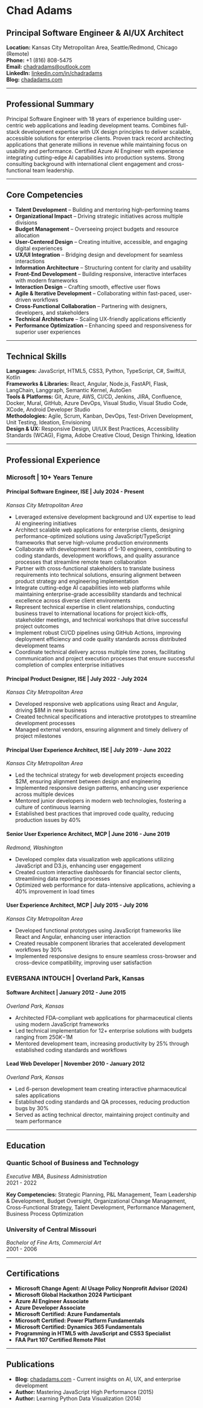 # Chad Adams
## Principal Software Engineer & AI/UX Architect

**Location:** Kansas City Metropolitan Area, Seattle/Redmond, Chicago (Remote)  
**Phone:** +1 (816) 808-5475  
**Email:** chadradams@outlook.com  
**LinkedIn:** [linkedin.com/in/chadradams](https://linkedin.com/in/chadradams)  
**Blog:** [chadadams.com](https://chadadams.com)

---

## Professional Summary

Principal Software Engineer with 18 years of experience building user-centric web applications and leading development teams. Combines full-stack development expertise with UX design principles to deliver scalable, accessible solutions for enterprise clients. Proven track record architecting applications that generate millions in revenue while maintaining focus on usability and performance. Certified Azure AI Engineer with experience integrating cutting-edge AI capabilities into production systems. Strong consulting background with international client engagement and cross-functional team leadership.

---

## Core Competencies

- **Talent Development** – Building and mentoring high-performing teams  
- **Organizational Impact** – Driving strategic initiatives across multiple divisions  
- **Budget Management** – Overseeing project budgets and resource allocation  
- **User-Centered Design** – Creating intuitive, accessible, and engaging digital experiences  
- **UX/UI Integration** – Bridging design and development for seamless interactions  
- **Information Architecture** – Structuring content for clarity and usability  
- **Front-End Development** – Building responsive, interactive interfaces with modern frameworks  
- **Interaction Design** – Crafting smooth, effective user flows  
- **Agile & Iterative Development** – Collaborating within fast-paced, user-driven workflows  
- **Cross-Functional Collaboration** – Partnering with designers, developers, and stakeholders  
- **Technical Architecture** – Scaling UX-friendly applications efficiently  
- **Performance Optimization** – Enhancing speed and responsiveness for superior user experiences

---

## Technical Skills

**Languages:** JavaScript, HTML5, CSS3, Python, TypeScript, C#, SwiftUI, Kotlin  
**Frameworks & Libraries:** React, Angular, Node.js, FastAPI, Flask, LangChain, Langgraph, Semantic Kernel, AutoGen  
**Tools & Platforms:** Git, Azure, AWS, CI/CD, Jenkins, JIRA, Confluence, Docker, Mural, GitHub, Azure DevOps, Visual Studio, Visual Studio Code, XCode, Android Developer Studio  
**Methodologies:** Agile, Scrum, Kanban, DevOps, Test-Driven Development, Unit Testing, Ideation, Envisioning  
**Design & UX:** Responsive Design, UI/UX Best Practices, Accessibility Standards (WCAG), Figma, Adobe Creative Cloud, Design Thinking, Ideation

---

## Professional Experience

### Microsoft | 10+ Years Tenure

#### Principal Software Engineer, ISE | July 2024 - Present
*Kansas City Metropolitan Area*
- Leveraged extensive development background and UX expertise to lead AI engineering initiatives
- Architect scalable web applications for enterprise clients, designing performance-optimized solutions using JavaScript/TypeScript frameworks that serve high-volume production environments
- Collaborate with development teams of 5-10 engineers, contributing to coding standards, development workflows, and quality assurance processes that streamline remote team collaboration
- Partner with cross-functional stakeholders to translate business requirements into technical solutions, ensuring alignment between product strategy and engineering implementation
- Integrate cutting-edge AI capabilities into web platforms while maintaining enterprise-grade accessibility standards and technical excellence across diverse client environments
- Represent technical expertise in client relationships, conducting business travel to international locations for project kick-offs, stakeholder meetings, and technical workshops that drive successful project outcomes
- Implement robust CI/CD pipelines using GitHub Actions, improving deployment efficiency and code quality standards across distributed development teams
- Coordinate technical delivery across multiple time zones, facilitating communication and project execution processes that ensure successful completion of complex enterprise initiatives

#### Principal Product Designer, ISE | July 2022 - July 2024
*Kansas City Metropolitan Area*
- Developed responsive web applications using React and Angular, driving $8M in new business
- Created technical specifications and interactive prototypes to streamline development processes
- Managed external vendors, ensuring alignment and timely delivery of project milestones

#### Principal User Experience Architect, ISE | July 2019 - June 2022
*Kansas City Metropolitan Area*
- Led the technical strategy for web development projects exceeding $2M, ensuring alignment between design and engineering
- Implemented responsive design patterns, enhancing user experience across multiple devices
- Mentored junior developers in modern web technologies, fostering a culture of continuous learning
- Established best practices that improved code quality, reducing production issues by 40%

#### Senior User Experience Architect, MCP | June 2016 - June 2019
*Redmond, Washington*
- Developed complex data visualization web applications utilizing JavaScript and D3.js, enhancing user engagement
- Created custom interactive dashboards for financial sector clients, streamlining data reporting processes
- Optimized web performance for data-intensive applications, achieving a 40% improvement in load times

#### User Experience Architect, MCP | July 2015 - July 2016
*Kansas City Metropolitan Area*
- Developed functional prototypes using JavaScript frameworks like React and Angular, enhancing user interaction
- Created reusable component libraries that accelerated development workflows by 30%
- Implemented responsive designs to ensure seamless cross-browser and cross-device compatibility, improving user satisfaction

### EVERSANA INTOUCH | Overland Park, Kansas

#### Software Architect | January 2012 - June 2015
*Overland Park, Kansas*
- Architected FDA-compliant web applications for pharmaceutical clients using modern JavaScript frameworks
- Led technical implementation for 12+ enterprise solutions with budgets ranging from $250K-$1M
- Mentored development team, increasing productivity by 25% through established coding standards and workflows

#### Lead Web Developer | November 2010 - January 2012
*Overland Park, Kansas*
- Led 6-person development team creating interactive pharmaceutical sales applications
- Established coding standards and QA processes, reducing production bugs by 30%
- Served as acting technical director, maintaining project continuity and team performance

---

## Education

### Quantic School of Business and Technology
*Executive MBA, Business Administration*  
2021 - 2022

**Key Competencies:** Strategic Planning, P&L Management, Team Leadership & Development, Budget Oversight, Organizational Change Management, Cross-Functional Strategy, Talent Development, Performance Management, Business Process Optimization

### University of Central Missouri
*Bachelor of Fine Arts, Commercial Art*  
2001 - 2006

---

## Certifications

- **Microsoft Change Agent: AI Usage Policy Nonprofit Advisor (2024)**
- **Microsoft Global Hackathon 2024 Participant**
- **Azure AI Engineer Associate**
- **Azure Developer Associate**
- **Microsoft Certified: Azure Fundamentals**
- **Microsoft Certified: Power Platform Fundamentals**
- **Microsoft Certified: Dynamics 365 Fundamentals**
- **Programming in HTML5 with JavaScript and CSS3 Specialist**
- **FAA Part 107 Certified Remote Pilot**

---

## Publications

- **Blog:** [chadadams.com](https://chadadams.com) - Current insights on AI, UX, and enterprise development
- **Author:** Mastering JavaScript High Performance (2015)
- **Author:** Learning Python Data Visualization (2014)
